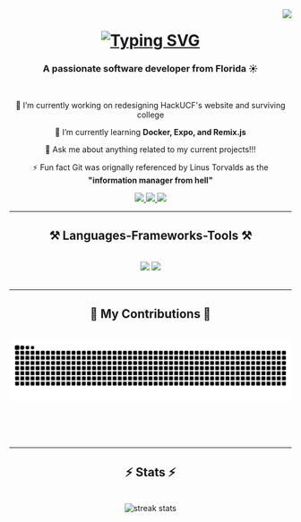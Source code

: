 <img align="right" src="https://visitor-badge.laobi.icu/badge?page_id=parchinski.parchinski" />

<h1 align="center">
    <a href="https://git.io/typing-svg"><img src="https://readme-typing-svg.herokuapp.com?font=Jetbrains+Mono&weight=900&size=32&duration=2500&pause=1000&color=CBA6F7&center=true&vCenter=true&width=435&lines=Hi+There!%F0%9F%91%8B;I'm+Bryant+Parchinski" alt="Typing SVG" /></a>
</h1>

<h3 align="center">A passionate software developer from Florida ☀</h3>

<br/>

<div align="center">
 
 🔭 I’m currently working on redesigning HackUCF's website and surviving college
 
 🌱 I’m currently learning **Docker, Expo, and Remix.js**

💬 Ask me about anything related to my current projects!!!

⚡ Fun fact Git was orignally referenced by Linus Torvalds as the **"information manager from hell"**

 </div>
 
<div align="center"> 
  <a href="mailto:bryantparchinski@gmail.com">
    <img src="https://img.shields.io/badge/Gmail-333333?style=for-the-badge&logo=gmail&logoColor=red" />
  </a>
  <a href="https://linkedin.com/in/bryant-p-2b026b277" target="_blank">
    <img src="https://img.shields.io/badge/LinkedIn-0077B5?style=for-the-badge&logo=linkedin&logoColor=white" target="_blank" />
  </a>
  <a href="https://bryantpdev.com" target="_blank">
     <img src="https://img.shields.io/badge/Portfolio-FF5722?style=for-the-badge&logo=todoist&logoColor=white" target="_blank" /> <!-- sqlite, safari, google-chrome are other good icon options -->
  </a>
</div>

 <hr/>
 
<h2 align="center">⚒️ Languages-Frameworks-Tools ⚒️</h2>
<br/>
<div align="center">
    <img src="https://skillicons.dev/icons?i=react,bootstrap,html,css,vscode,github,figma,tailwind,git,go,bash,powershell,bun" />
    <img src="https://skillicons.dev/icons?i=nodejs,python,javascript,typescript,express,c,java,nextjs,mysql,supabase,tailwindcss,docker,cloudflare,remix" /><br>
</div>

<br/>
<hr/>

<div align="center">
  <h2>🐍 My Contributions 🐍</h2>
  <br>
  <img alt="snake eating my contributions" src="https://raw.githubusercontent.com/parchinski/parchinski/output/github-contribution-grid-snake.svg" />
  
  <br/><br/><br/>
</div>

<hr/>

<h2 align="center">⚡ Stats ⚡</h2>
<br>
<div align=center>
  <img width=800 src="https://streak-stats.demolab.com?user=parchinski%20&theme=catppuccin-mocha&hide_border=true&date_format=n%2Fj%5B%2FY%5D" alt="streak stats"/>
</div>
<br/>
